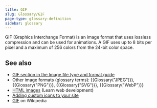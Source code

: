 ```yaml
---
title: GIF
slug: Glossary/GIF
page-type: glossary-definition
sidebar: glossary
---
```


GIF (Graphics Interchange Format) is an image format that uses lossless compression and can be used for animations. A GIF uses up to 8 bits per pixel and a maximum of 256 colors from the 24-bit color space.

## See also

- [GIF section in the Image file type and format guide](/en-US/docs/Web/Media/Guides/Formats/Image_types#gif_graphics_interchange_format)
- Other image formats (glossary terms): {{Glossary("JPEG")}}, {{Glossary("PNG")}}, {{Glossary("SVG")}}, {{Glossary("WebP")}}
- [HTML images](/en-US/docs/Learn_web_development/Core/Structuring_content/HTML_images) (Learn web development)
- [Adding custom icons to your site](/en-US/docs/Learn_web_development/Core/Structuring_content/Webpage_metadata#adding_custom_icons_to_your_site)
- [GIF](https://en.wikipedia.org/wiki/GIF) on Wikipedia
